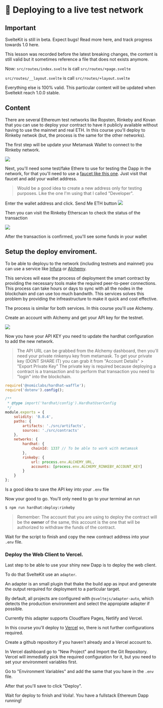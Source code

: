 # 🚢 Deploying to a live test network

<!-- ALL-CONTRIBUTORS-BADGE:START - Do not remove or modify this section -->
<!-- ALL-CONTRIBUTORS-BADGE:END -->

## Important

SvelteKit is still in beta. Expect bugs! Read more here, and track progress towards 1.0 here. 

This lesson was recorded before the latest breaking changes, the content is still valid but it sometimes reference a file that does not exists anymore.

Now: 
`src/routes/index.svelte` is call `src/routes/+page.svelte`

`src/routes/__layout.svelte` is call `src/routes/+layout.svelte`


Everything else is 100% valid. This particular content will be updated when Sveltekit reach 1.0.0 stable.


## Content


There are several Ethereum test networks like Ropsten, Rinkeby and Kovan that you can use to deploy your contract to have it publicly available without having to use the mainnet and real ETH.
In this course you'll deploy to Rinkeby netwok (but, the process is the same for the other networks).

The first step will be update your Metamask Wallet to connect to the Rinkeby network.

![](./lessons-assets/metamask-rinkeby.png)

Next, you'll need some test/fake Ethere to use for testing the Dapp in the network, for that you'll need to use a [faucet like this one](https://www.rinkebyfaucet.com/). Just visit that faucet and add your wallet address.

> Would be a good idea to create a new address only for testing purposes. Like the one I'm using that I called "Developer".

Enter the wallet address and click. Send Me ETH button
![](./lessons-assets/faucet.png)

Then you can visit the Rinkeby Etherscan to check the status of the transaction

![](./lessons-assets/etherscan.png)

After the transaction is confirmed, you'll see some funds in your wallet

## Setup the deploy enviroment.

To be able to deployu to the network (including testnets and mainnet) you can use a service like [Infura](https://infura.io/dashboard/ethereum/cbdf7c5eee8b4e2b91e76b77ffd34533/settings) or [Alchemy](https://www.alchemyapi.io/).

This services will ease the process of deployment the smart contract by providing the necessary tools make the required peer-to-peer connections. This process can take hours or days to sync with all the nodes in the blockchain and can use too much bandwith. This services solves this problem by providing the infreastructure to make it quick and cost effective.

The process is similar for both services. In this course you'll use Alchemy.

Create an account with Alchemy and get your API key for the testnet.

![](./lessons-assets/alchemy.png)

Now you have your API KEY you need to update the hardhat configuration to add the new network.

> The API URL can be grabbed from the Alchemy dashboard, then you'll need your private rinkenyu key from metamask.
> To get your private key (DONT SHARE IT) you can grab it from "Account Details" > "Export Private Key"
> The private key is required because deploying a contract is a transaction and to perform that transaction you need to "login" into the blockchain.

```javascript
require('@nomiclabs/hardhat-waffle');
require('dotenv').config();

/**
 * @type import('hardhat/config').HardhatUserConfig
 */
module.exports = {
	solidity: '0.8.4',
	paths: {
		artifacts: './src/artifacts',
		sources: './src/contracts'
	},
	networks: {
		hardhat: {
			chainId: 1337 // To be able to work with metamask
		},
		rinkeby: {
			url: process.env.ALCHEMY_URL,
			accounts: [process.env.ALCHEMY_RINKEBY_ACCOUNT_KEY]
		}
	}
};
```

Is a good idea to save the API key into your `.env` file

Now your good to go. You'll only need to go to your terminal an run

```bash
$ npm run hardhat:deploy:rinkeby
```

> Remember: The account that you are using to deploy the contract will be the **owner** of the same, this account is the one that will be authorized to withdraw the funds of the contract.

Wait for the script to finish and copy the new contract address into your `.env` file.

### Deploy the Web Client to Vercel.

Last step to be able to use your shiny new Dapp is to deploy the web client.

To do that SvelteKit use an `adapter`.

An adapter is an small plugin that thake the build app as input and generate the output rerquired for deployment to a particular target.

By default, all projects are configured with `@sveltejs/adapter-auto`, which detects the production environment and select the appropiate adapter if possible.

Currently this adapter supports Cloudflare Pages, Netlify and Vercel.

In this course you'll deploy to [Vercel](https://vercel.com/) so, there is not further configurations required.

Create a github repository if you haven't already and a Vercel account to.

In Vercel dashboard go to "New Project" and Import the Git Repository. Vercel will immediatly pick the required configuration for it, but you need to set your environment variables first.

Go to "Environment Variables" and add the same that you have in the `.env` file.

After that you'll save to click "Deploy".

Wait for deploy to finish and Voila!. You have a fullstack Ethereum Dapp running!
